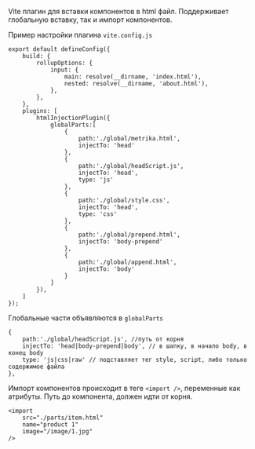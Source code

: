 Vite плагин для вставки компонентов в html файл. 
Поддерживает глобальную вставку, так и импорт компонентов.


Пример настройки плагина `vite.config.js` 
```
export default defineConfig({
	build: {
		rollupOptions: {
			input: {
				main: resolve(__dirname, 'index.html'),
				nested: resolve(__dirname, 'about.html'),
			},
		},
	},
	plugins: [
		htmlInjectionPlugin({
			globalParts:[
				{
					path:'./global/metrika.html',
					injectTo: 'head'
				},
				{
					path:'./global/headScript.js',
					injectTo: 'head',
					type: 'js'
				},
				{
					path:'./global/style.css',
					injectTo: 'head',
					type: 'css'
				},
				{
					path:'./global/prepend.html',
					injectTo: 'body-prepend'
				},
				{
					path:'./global/append.html',
					injectTo: 'body'
				}
			]
		}),
	]
});
```

Глобальные части объявляются в `globalParts`

```
{
	path:'./global/headScript.js', //путь от корня
	injectTo: 'head|body-prepend|body', // в шапку, в начало body, в конец body 
	type: 'js|css|raw' // подставляет тег style, script, либо только содержимое файла
},
```

Импорт компонентов происходит в теге `<import />`, переменные как атрибуты. 
Путь до компонента, должен идти от корня.

```
<import
	src="./parts/item.html"
	name="product 1"
	image="/image/1.jpg"
/>
```

